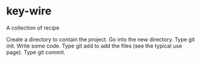 # key-wire
A collection of recipe

Create a directory to contain the project.
Go into the new directory.
Type git init.
Write some code.
Type git add to add the files (see the typical use page).
Type git commit.
